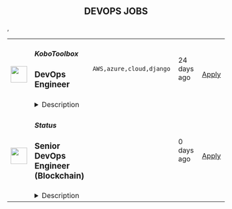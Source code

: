 <div align="center"><h2>DEVOPS JOBS</h2></div><table><tr>
                <td width="100" height="100" rowspan="2">
                    <img src="https://remotive.com/job/1909405/logo" width="38px" height="auto">
                </td>
                <td width="300">
                    <h5>KoboToolbox</h5>
                    <h3>DevOps Engineer</h3>
                </td>
                <td width="300">
                    <code>AWS,azure,cloud,django</code>
                </td>
                <td width="200">
                <text>24 days ago</text>
                </td>
                <td width="100" rowspan="2">
                <a href="https://remotive.com/remote-jobs/design/devops-engineer-1909405" align="right" target="_blank">Apply</a>
                </td>
            </tr>
            <tr>
                <td colspan="3">
                <details><summary>Description</summary>
                <p><strong>Location:</strong> Remote<br><strong>Availability:</strong> 35-40 hours per week<br><strong>Working hours:</strong> Non-US East business hours<br><strong>Reporting to:</strong> DevOps Lead</p>
<p> </p>
<p><a href="http://www.kobotoolbox.org/" rel="nofollow">KoboToolbox</a> has an immediate opening for a highly skilled and motivated DevOps Engineer to fill a full-time position of approximately 35-40 hours per week, ideally for a commitment of at least 1 year. As a member of our team, you will contribute directly to developing code and infrastructure used by over 14,000 nonprofit organizations around the world who collect more than 20 million surveys a month to create data-driven change.</p>
<p>You will play a crucial role in managing our AWS and Azure infrastructure, ensuring optimal performance, reliability, and security of our systems. The ideal candidate will develop a comprehensive understanding of our codebase and how it runs, enabling them to proactively respond to complex issues and prevent future ones.</p>
<p>If you’re passionate about leveraging technology to make a positive impact, we want to hear from you!</p>
<p>Important: To support the global distribution of our users, we are looking for a candidate whose work hours align with either Central European, Eastern European, or New Zealand / Australian Eastern time zones. To facilitate real-time team collaboration when required, some overlap with US Eastern Time will also be needed.</p>
<p>Responsibilities</p>
<ul style="">
<li style="">Manage AWS infrastructure using tools such as Terraform/OpenTofu to provision, configure, and maintain cloud resources efficiently.</li>
<li style="">Respond promptly to outages and incidents, implementing effective solutions to minimize downtime and ensure service continuity.</li>
<li style="">Engage in on-call hours with 1 hour response time, at additional compensation.</li>
<li style="">Collaborate with development teams to automate CI/CD pipelines, streamline deployment processes, and improve release management.</li>
<li style="">Monitor site analytics, including performance, usage, and error metrics, to identify areas for optimization and enhance user experience.</li>
<li style="">Work closely with developers to implement SysAdmin objectives, such as optimizing database queries and improving system performance.</li>
<li style="">Review AWS budgets and implement cost saving strategies such as AWS savings plans.</li>
<li style="">Engage in coding projects to automate and meet DevOps goals.</li>
<li style="">Maintain infrastructure documentation.</li>
<li style="">Mentor staff learning to interact with systems.</li>
</ul>
<p> </p>
<p><br><br><strong>Requirements</strong><br><br>Required Qualifications</p>
<ul style="">
<li style="">Proven experience managing infrastructure in a production environment.</li>
<li style="">Proficiency with Infrastructure as Code tools such as Terraform.</li>
<li style="">Strong understanding of CI/CD principles and experience implementing automation pipelines.</li>
<li style="">Familiarity with site analytics tools for performance monitoring and error tracking.</li>
<li style="">Knowledge of database administration and optimization techniques.</li>
<li style="">Passion for supporting data-driven social impact through open source technology.</li>
<li style="">Solid programming skills with proficiency in scripting languages (e.g., Python, Bash).</li>
<li style="">Excellent problem-solving skills and ability to troubleshoot complex technical issues.</li>
<li style="">Ability to break apart high level goals into specific tasks.</li>
<li style="">Strong communication and collaboration skills.</li>
<li style="">Ability to work effectively in a team environment.</li>
<li style="">Proficiency with spoken and written English.</li>
</ul>
<p>Preferred Qualifications</p>
<ul style="">
<li style="">Bachelor’s degree in Computer Science, Engineering, or related field.</li>
<li style="">Experience working in a nonprofit or mission-driven organization.</li>
<li style="">Familiarity with Docker and container orchestration tools (e.g., Kubernetes).</li>
<li style="">Experience with Django, React, Postgres, Redis, and Mongo.</li>
<li style="">Python programming experience.</li>
<li style="">Understanding of security best practices for cloud environments.</li>
<li style="">Experience with agile methodologies and working in cross-functional teams.</li>
</ul>
<p> </p>
<p><br><br><strong>Benefits</strong><br><br></p>
<ul style="">
<li style="">Genuine Impact: Contribute directly to projects that impact millions of people around the world globally, working alongside the largest international humanitarian organizations as well as thousands of national and small community based partners in 200 countries.</li>
<li style="">Meaningful Work Environment: Join a team that believes work should be meaningful as well as fun, tackling global challenges through innovative data collection and management tools with a proven impact for lasting change.</li>
<li style="">Diverse Team: Be part of an amazing, progressive, and globally diverse team that values diversity, equity, and inclusion across all spectrums.</li>
<li style="">Flexible Work Culture: Enjoy mutual flexibility, the option for a 4-day workweek, and supported by a culture that prioritizes work-life balance.</li>
<li style="">Professional Development: Benefit from generous professional development options.</li>
</ul>
<img src="https://remotive.com/job/track/1909405/blank.gif?source=public_api" alt=""/>
                </details>
                </td>
            </tr>,<tr>
                <td width="100" height="100" rowspan="2">
                    <img src="https://pbs.twimg.com/profile_images/966759182589308928/s5rZXoWk_400x400.jpg" width="38px" height="auto">
                </td>
                <td width="300">
                    <h5>Status</h5>
                    <h3>Senior DevOps Engineer (Blockchain)</h3>
                </td>
                <td width="300">
                    <code></code>
                </td>
                <td width="200">
                <text>0 days ago</text>
                </td>
                <td width="100" rowspan="2">
                <a href="https://boards.greenhouse.io/embed/job_app?for=status72&token=5911639&b=https%3A%2F%2Fjobs.status.im%2F" align="right" target="_blank">Apply</a>
                </td>
            </tr>
            <tr>
                <td colspan="3">
                <details><summary>Description</summary>
                
    <div class="content-intro"><p style="text-align: justify;"><strong>About Status</strong></p>
<p style="text-align: justify;"><span style="font-weight: 400;">Status is building the tools and infrastructure for the advancement of a secure, private, and open web3.&nbsp;</span></p>
<p style="text-align: justify;"><span style="font-weight: 400;">With the high level goals of preserving the right to privacy, mitigating the risk of censorship, and promoting economic trade in a transparent, open manner, Status is building a community where anyone is welcome to join and contribute.</span></p>
<p style="text-align: justify;"><span style="font-weight: 400;">As an organization, Status seeks to push the web3 ecosystem forward through research, creation of developer tools, and support of the open source community.&nbsp;</span></p>
<p style="text-align: justify;"><span style="font-weight: 400;">As a product, Status is an open source, Ethereum-based app that gives users the power to chat, transact, and access a revolutionary world of Apps on the decentralized web. But Status is also building foundational infrastructure for the whole Ethereum ecosystem, including the Nimbus ETH 1.0 and 2.0 clients, the Keycard hardware wallet, and the Waku messaging protocol, the p2p communication layer for Web3.</span></p>
<p style="text-align: justify;"><span style="font-weight: 400;">As a team, Status has been completely distributed since inception. Our team is currently 200+ core contributors strong, and welcomes a growing number of community members from all walks of life, scattered all around the globe.&nbsp;</span></p>
<p style="text-align: justify;"><span style="font-weight: 400;">We care deeply about open source, and our organizational structure has minimal hierarchy and no fixed work hours. We believe in working with a high degree of autonomy while supporting the organization's priorities.</span></p></div>

    <div class="careers-block__trix external-panel text-left">
<p></p>
<p><strong>The role</strong></p>
<p>DevOps is a buzzword, but it's also generic enough to encompass the breadth of tasks required in supporting development teams. There are many ways to make the lives of developers easier, and everyone has their own best way, which also means every team has their own way. There is no perfect way to make everyone happy with the same thing.</p>
<p>Supporting developers involves debugging obscure bash scripts from years ago that nobody remembers. It means biting on a piece of wood and using data formats turned programming languages like YAML to configure CI jobs. It means tracking down minute differences between releases of packages and libraries causing unexpected crashes. It means rewriting the same Dockerfile for the 5th time to allow a project to use one more obscure library. Or tracking down absurd race conditions of multi-threaded tests running in parallel on the same host. Or pulling your hair out at a bug only to realize it works fine after the CI worker host is restarted.</p>
<p>But fundamentally it means wrestling it all into submission and making it run smoothly... at least for as long as you're there.</p>
<p>If you have the guts to fight against entropy and deterioration of the reality we inhabit, then you just might also be crazy enough to enjoy the struggle while it lasts, and appreciate the eventual fruits of our labour, if you value privacy, freedom, and transparency. You might even make some money, and learn a bit from all the exceptional engineers working here.</p>
<p>&nbsp;</p>
<p><strong>Who you are</strong></p>
<p>You have strong Linux Fundamentals:</p>
<ul>
<li>Distros and package managers</li>
<li>Good understanding of process management</li>
</ul>
<p>You have programming experience:</p>
<ul>
<li>At least a few languages and showing the ability to learn</li>
<li>Bash as a minimum; Python would be helpful&nbsp;</li>
</ul>
<p>You have experience in Continuous Integration:</p>
<ul>
<li>Jenkins CI - Pipelines are written in Groovy</li>
<li>GitHub Actions - PR builds, mostly</li>
</ul>
<p>You have experience in Security:</p>
<ul>
<li>Good understanding of OpenSSH</li>
<li>GnuPG for encryption of secrets and backups</li>
</ul>
<p><span class="hljs-strong">Distributed Systems:</span></p>
<ul>
<li>Experience running Ethereum nodes</li>
<li>Knowledge of Layer 2 scaling solutions</li>
</ul>
<p>&nbsp;</p>
<p><strong>Compensation</strong></p>
<p>We are happy to pay in any mix of fiat/crypto.</p>
<p>&nbsp;</p>
<p><strong>Hiring process</strong></p>
<ol>
<li>Interview with the&nbsp;Talent team</li>
<li>Paid task</li>
<li>Technical interview with Head of Infra</li>
</ol>
<p><em>[The</em>&nbsp;<em>steps may change along the way if we see it makes sense to adapt the interview stages, so please consider the above as a guideline]</em></p>
<p></p>
<p>&nbsp;</p>
</div>

    

    

                </details>
                </td>
            </tr>,<tr>
                <td width="100" height="100" rowspan="2">
                    <img src="https://pbs.twimg.com/profile_images/696718028084482050/ymY3OEPk_400x400.png" width="38px" height="auto">
                </td>
                <td width="300">
                    <h5>CloudLinux</h5>
                    <h3>IT Operations Manager / DevOps (remote-only opportunity, location - Europe&CIS)</h3>
                </td>
                <td width="300">
                    <code></code>
                </td>
                <td width="200">
                <text>0 days ago</text>
                </td>
                <td width="100" rowspan="2">
                <a href="https://apply.workable.com/cloudlinux-1/j/ABC11230EA" align="right" target="_blank">Apply</a>
                </td>
            </tr>
            <tr>
                <td colspan="3">
                <details><summary>Description</summary>
                <p>We are looking for an IT Operations Manager to oversee a group of engineers who support our internal infrastructure, and employees’ technical issues. The ideal candidate will have a deep understanding of DevOps methodology and be able to work autonomously and effectively in a remote environment. They should be able to help support their employees with development and training. This person should also be strategic by providing guidance as we scale up.&nbsp;</p><p>CloudLinux is a global remote-first company. We are driven by our principles: Do the right thing, employees first, we are remote first, and&nbsp; we deliver high volume, low-cost Linux infrastructure and security products that help companies to increase the efficiency of their operations. Every person on our team supports each other and does what we can to ensure everyone is successful. We are truly a great place to work.&nbsp;</p><p>Become part of the team of experts and work with top-notch developers to contribute to open source. You can find more details about the project and the company on our branded websites at <a href="http://cloudlinux.com/" rel="nofollow noreferrer noopener" class="external">cloudlinux.com</a></p><p><strong>What you will do:</strong></p><ul> <li>Develop and lead a team of IT engineers that support our internal staff and global systems.&nbsp;</li> <li>Manage the infrastructure operations and lead the team of DevOps experts to manage the CloudLinux R&amp;D tools (software, hardware, OS, peripherals).</li> <li>Plan and budget the investment in CloudLinux internal delivery platform (hybrid environments)&nbsp; to ensure effective software delivery and developer productivity.</li> <li>Organize and prioritize work to ensure critical issues are being addressed in an acceptable timeframe and in compliance with internal SLA's.</li> <li>Responsible for managing, planning, coordinating, and monitoring of Service functions, personnel, and software.</li> <li>Manage the Jira system for tracking incidents, problems, change, assets, and knowledge base; addressing any issues; and making recommendations for improvement.</li> <li>Maintain the security of the infrastructure at the level of certification requirements</li> <li>Purchase efficient and cost-effective technological equipment and software.&nbsp;</li> <li>Communicate with the vendors, oversee the budget.&nbsp;</li> </ul><h3>Requirements: </h3><p><strong>To be successful you should have:</strong></p><ul> <li>5+ years of operational experience in R&amp;D support and in IT Infrastructure.</li> <li>3+ years of IT management experience including communication with hardware vendors and data centers&nbsp;</li> <li>Deep understanding of DevOps methodology.</li> <li>Deep understanding of supporting Linux platform (on premise and cloud)</li> <li>R&amp;D-focused, with an ability to understand and manage engineers expectations.</li> </ul><h3>Benefits: </h3><p><strong>What's in it for you?</strong></p><ul> <li>A focus on professional development; </li> <li>Interesting and challenging projects</li> <li>Flexible working hours</li> <li>Paid one month vacation per year and unlimited sick leave</li> <li>Medical insurance reimbursement</li> <li>Co-working and gym/sports reimbursement</li> <li>The opportunity to receive a reward for the most innovative idea that the company can patent</li> </ul><p></p><p><em>By applying for this position, you agree with </em><a href="https://cloudlinux.com/privacy-policy" rel="nofollow noreferrer noopener" class="external"><em>Cloudlinux Privacy Policy</em></a><em> and give us your consent to maintain and process your personal data with this respect. Please read our Privacy Policy for more information.</em></p>
                </details>
                </td>
            </tr>,<tr>
                <td width="100" height="100" rowspan="2">
                    <img src="https://lever-client-logos.s3.us-west-2.amazonaws.com/55028a36-609c-479c-9553-d4689ff2dd8c-1669620566663.png" width="38px" height="auto">
                </td>
                <td width="300">
                    <h5>Airalo</h5>
                    <h3>Senior DevOps/SRE Engineer</h3>
                </td>
                <td width="300">
                    <code></code>
                </td>
                <td width="200">
                <text>0 days ago</text>
                </td>
                <td width="100" rowspan="2">
                <a href="https://jobs.lever.co/airalo/bb8cb1a8-de8b-40bb-989f-d60f3b674e19" align="right" target="_blank">Apply</a>
                </td>
            </tr>
            <tr>
                <td colspan="3">
                <details><summary>Description</summary>
                <div><b>About Airalo</b></div><div>Alo! Airalo is the world’s first eSIM store that helps people connect in over 200+ countries and regions across the globe. We are building the next digital service that revolutionizes the telecom industry. We are a travel-tech company and an equal-opportunity environment that values and executes diversity, inclusion, and equity. Our team is spread across 50+ countries and six continents. What glues us together is our commitment to changing the way you connect<span style="font-size: 13.3333px">. </span></div><div><br></div><div><b>About you</b></div><div>We hope that you care deeply about the quality of your work, the intrinsic worth of tasks, and the success of your team. You are self-disciplined and do not require micromanagement in terms of your skillset and work ethic. You do your best to flourish as an individual every day while working hard to foster a collaborative team environment. You believe in the importance of being — and staying — authentic, honest, positive, and kind. You are a good interlocutor with clear and concise communication. You are able to manage multiple projects, have an analytical mind, pay keen attention to detail, and love to get your hands dirty. You are cognizant, tolerant, and welcoming of vulnerabilities and cultural differences.</div><div><br></div><div><b>About the Role</b></div><div><b>Position</b>: Full-time / Employee</div><div><b>Location:</b>&nbsp;Remote-first </div><div><b>Benefits:</b>&nbsp;Health Insurance, work-from-anywhere stipend, annual wellness &amp; learning credits, annual all-expenses-paid company retreat in a gorgeous destination &amp; other benefits</div><div><br></div><div>We are looking for an experienced DevOps Engineer to join our growing development team. We welcome talented, passionate, innovative, result-oriented professionals who are highly skilled in AWS, Docker, CI/CD design and development, configuration management.</div><h3>Responsibilities include, but are not limited to:</h3><li>Drive continuous improvement, continuous delivery, and lean practices within the team</li><li>Maintain and develop existing cloud infrastructure</li><li>Ensures a high level of end-user satisfaction by advocating and implementing practices, metrics and monitoring tools with a user perspective in mind</li><li>Improve observability of existing systems</li><li>Implement automation, testing and deployment pipelines (CI/CD)</li><li>Improve monitoring that alerts on anomalies rather than incidents, and infrastructure-as-code</li><li>Own the reliability and security of cloud infrastructure and services</li><li>Participate in system design consulting, platform management, and capacity planning</li><li>Be on an on-call (PagerDuty) rotation to respond to incidents that impact availability.</li>,<h3>Must-haves:</h3><li>Bachelor’s degree in Computer Engineering or a similar discipline.</li><li>5+ years of experience as DevOps Engineer.</li><li>5+ years of experience in Linux administration.</li><li>3+ years of experience with AWS services including strong knowledge in container orchestration.</li><li>Strong experience with Observability tools - logging/monitoring/alerting solutions.</li><li>Experience with CI/CD tools such as GitHub Actions, BitBucket CI/CD.</li><li>Experience with Configuration Management tools.</li><li>Comfortable with messaging systems (RabbitMQ, Kafka)</li><li>Experience and interest in infrastructure as a code approach (Terraform).</li><li>Strong development skills in scripting/programming language (Python, Bash, etc).</li><li>Experience in operating and automating Linux based systems.</li><li>Knowledge of distributed systems and microservices architecture.</li><li>Team player and open to new ideas.</li><li>Good communication skills and fluency in English.</li>,<h3>Good to haves:</h3><li>Prior experience with Scrum and other agile methods.</li><li>Prior work experience in telecommunications.</li><li>Knowledge of eSIM and GSMA related technologies and services.</li><div>If you are interested in this position, <b>please apply via the link.</b></div><div><br></div><div><i>We sincerely thank all applicants in advance for submitting their interest in this opportunity with Airalo. </i></div>
                </details>
                </td>
            </tr></table>
